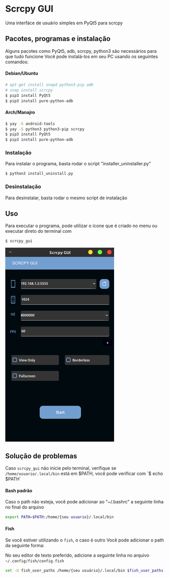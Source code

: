 # Scrcpy GUI

Uma interfáce de usuário simples em PyQt5 para scrcpy

## Pacotes, programas e instalação

Alguns pacotes como PyQt5, adb, scrcpy, python3 são necessários para que tudo funcione
Você pode instalá-los em seu PC usando os seguintes comandos:

#### Debian/Ubuntu
```sh
# apt-get install snapd python3-pip adb
# snap install scrcpy
$ pip3 install PyQt5
$ pip3 install pure-python-adb
```

#### Arch/Manajro
```sh
$ yay -S android-tools
$ yay -S python3 python3-pip scrcpy
$ pip3 install PyQt5
$ pip3 install pure-python-adb
```

### Instalação
Para instalar o programa, basta rodar o script "installer_uninstaller.py"

```sh
$ python3 install_uninstall.py
```

### Desinstalação
Para desinstalar, basta rodar o mesmo script de instalação


## Uso
Para executar o programa, pode utilizar o ícone que é criado no menu ou executar direto do terminal com
```
$ scrcpy_gui
```

![](assets/image_interface.png)


## Solução de problemas

Caso `scrcpy_gui` não inicie pelo terminal, verifique se `/home/usuario/.local/bin` está em $PATH, você pode verificar com `$ echo $PATH`

#### Bash padrão
Caso o path não esteja, você pode adicionar ao "~/.bashrc" a seguinte linha no final do arquivo
```sh
export PATH=$PATH:/home/{seu usuario}/.local/bin
```

#### Fish
Se você estiver utilizando o `fish`, o caso é outro
Você pode adicionar o path da seguinte forma:


No seu editor de texto preferido, adicione a seguinte linha no arquivo `~/.config/fish/config.fish`
```sh
set -U fish_user_paths /home/{seu usuário}/.local/bin $fish_user_paths
```
